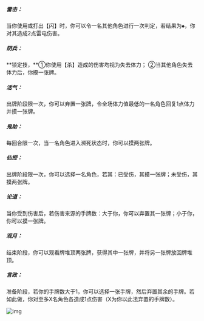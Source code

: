 ##### 雷击：

当你使用或打出【闪】时，你可以令一名其他角色进行一次判定，若结果为♠️，你对其造成2点雷电伤害。

##### 阴兵：

**锁定技，**①你使用【杀】造成的伤害均视为失去体力； ②当其他角色失去体力后，你摸一张牌。

##### 活气：

出牌阶段限一次，你可以弃置一张牌，令全场体力值最低的一名角色回复1点体力并摸一张牌。

##### 鬼助：

每回合限一次，当一名角色进入濒死状态时，你可以摸两张牌。

##### 仙授：

出牌阶段限一次，你可以选择一名角色，若其：已受伤，其摸一张牌；未受伤，其摸两张牌。

##### 论道：

当你受到伤害后，若伤害来源的手牌数：大于你，你可以弃置其一张牌；小于你，你可以摸一张牌。

##### 观月：

 结束阶段，你可以观看牌堆顶两张牌，获得其中一张牌，并将另一张牌放回牌堆顶。

##### 言政：

准备阶段，若你的手牌数大于1，你可以选择一张手牌，然后弃置其余的手牌。若如此做，你对至多X名角色各造成1点伤害（X为你以此法弃置的手牌数）。















![img](https://bucket-1312501492.cos.ap-nanjing.myqcloud.com/img/2fdda3cc7cd98d1064abff78bdfd0b097aec9042.jpeg@f_auto)